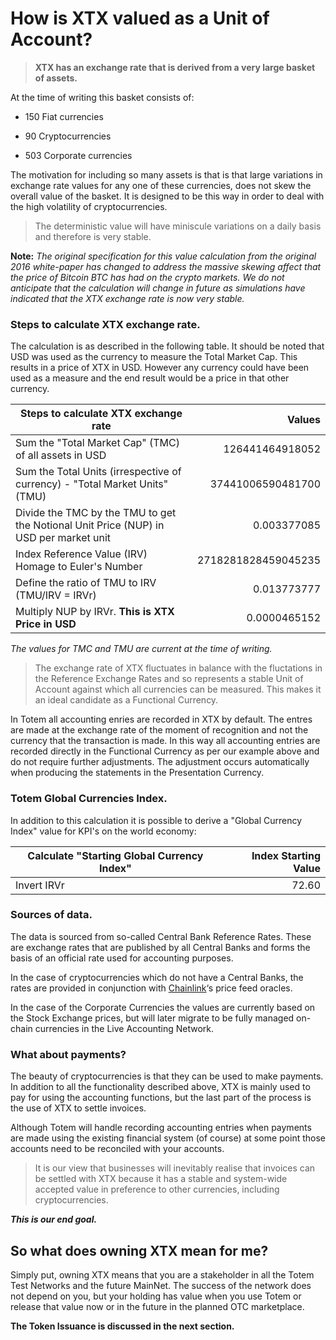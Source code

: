# How is XTX valued as a Unit of Account?

> **XTX has an exchange rate that is derived from a very large basket of assets.**

At the time of writing this basket consists of:

* 150 Fiat currencies 

* 90 Cryptocurrencies

* 503 Corporate currencies 

The motivation for including so many assets is that  is that large variations in exchange rate values for any one of these currencies, does not skew the overall value of the basket. It is designed to be this way in order to deal with the high volatility of cryptocurrencies.

> The deterministic value will have miniscule variations on a daily basis and therefore is very stable.

**Note:** _The original specification for this value calculation from the original 2016 white-paper has changed to address the massive skewing affect that the price of Bitcoin BTC has had on the crypto markets. We do not anticipate that the calculation will change in future as simulations have indicated that the XTX exchange rate is now very stable._

### Steps to calculate XTX exchange rate.

The calculation is as described in the following table. It should be noted that USD was used as the currency to measure the Total Market Cap. This results in a price of XTX in USD. However any currency could have been used as a measure and the end result would be a price in that other currency. 

| Steps to calculate XTX exchange rate                                                                         | Values              |
|--------------------------------------------------------------------------------------------------------------|--------------------:|
| Sum the "Total Market Cap" (TMC) of all assets in USD                                                        | 126441464918052     |
| Sum the Total Units (irrespective of currency) - "Total Market Units" (TMU)                                  | 37441006590481700   |
| Divide the TMC by the TMU to get the Notional Unit Price (NUP) in USD per market unit                        | 0.003377085         |
| Index Reference Value (IRV) Homage to Euler's Number                                                         | 2718281828459045235 |
| Define the ratio of TMU to IRV (TMU/IRV = IRVr)                                                              | 0.013773777         |
| Multiply NUP by IRVr. **This is XTX Price in USD**                                                           | 0.0000465152        |

_The values for TMC and TMU are current at the time of writing._

> The exchange rate of XTX fluctuates in balance with the fluctations in the Reference Exchange Rates and so represents a stable Unit of Account against which all currencies can be measured. This makes it an ideal candidate as a Functional Currency.

In Totem all accounting enries are recorded in XTX by default. The entres are made at the exchange rate of the moment of recognition and not the currency that the transaction is made. In this way all accounting entries are recorded directly in the Functional Currency as per our example above and do not require further adjustments. The adjustment occurs automatically when producing the statements in the Presentation Currency.


### Totem Global Currencies Index.

In addition to this calculation it is possible to derive a "Global Currency Index" value for KPI's on the world economy: 

| Calculate "Starting Global Currency Index"                                                  | Index  Starting Value |
|---------------------------------------------------------------------------------------------| ---------------------:|
| Invert IRVr                                                                                 | 72.60                 |

### Sources of data.

The data is sourced from so-called Central Bank Reference Rates. These are exchange rates that are published by all Central Banks and forms the basis of an official rate used for accounting purposes.

In the case of cryptocurrencies which do not have a Central Banks, the rates are provided in conjunction with [Chainlink](https://data.chain.link)‘s price feed oracles.

In the case of the Corporate Currencies the values are currently based on the Stock Exchange prices, but will later migrate to be fully managed on-chain currencies in the Live Accounting Network. 

### What about payments?

The beauty of cryptocurrencies is that they can be used to make payments. In addition to all the functionality described above, XTX is mainly used to pay for using the accounting functions, but the last part of the process is the use of XTX to settle invoices. 

Although Totem will handle recording accounting entries when payments are made using the existing financial system (of course) at some point those accounts need to be reconciled with your accounts.

> It is our view that businesses will inevitably realise that invoices can be settled with XTX because it has a stable and system-wide accepted value in preference to other currencies, including cryptocurrencies. 

**_This is our end goal._**

## So what does owning XTX mean for me?

Simply put, owning XTX means that you are a stakeholder in all the Totem Test Networks and the future MainNet. The success of the network does not depend on you, but your holding has value when you use Totem or release that value now or in the future in the planned OTC marketplace.

**The Token Issuance is discussed in the next section.**